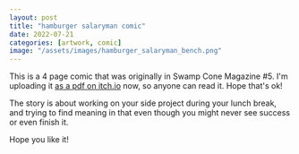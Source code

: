 ```yaml
---
layout: post
title: "hamburger salaryman comic"
date: 2022-07-21
categories: [artwork, comic]
image: "/assets/images/hamburger_salaryman_bench.png"
---
```


This is a 4 page comic that was originally in Swamp Cone Magazine #5. I'm uploading it <a href="https://freedrull.itch.io/hamburger-salaryman-comic" target="_blank">as a pdf on itch.io</a> now, so anyone can read it. Hope that's ok!

The story is about working on your side project during your lunch break, and trying to find meaning in that even though you might never see success or even finish it.

Hope you like it!


